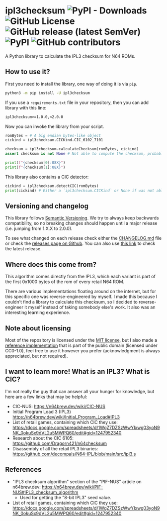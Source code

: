 # ipl3checksum ![PyPI - Downloads] ![GitHub License] ![GitHub release (latest SemVer)] ![PyPI] ![GitHub contributors]

[PyPI - Downloads]: <https://img.shields.io/pypi/dm/ipl3checksum>
[GitHub License]: <https://img.shields.io/github/license/Decompollaborate/ipl3checksum>
[GitHub release (latest SemVer)]: <https://img.shields.io/github/v/release/Decompollaborate/ipl3checksum>
[PyPI]: <https://img.shields.io/pypi/v/ipl3checksum>
[GitHub contributors]: <https://img.shields.io/github/contributors/Decompollaborate/ipl3checksum?logo=purple>

A Python library to calculate the IPL3 checksum for N64 ROMs.

## How to use it?

First you need to install the library, one way of doing it is via `pip`.

```bash
python3 -m pip install -U ipl3checksum
```

If you use a `requirements.txt` file in your repository, then you can add
library with this line:

```txt
ipl3checksum>=1.0.0,<2.0.0
``````

Now you can invoke the library from your script.

```py
romBytes = # A big endian bytes-like object
cickind = ipl3checksum.CICKind.CIC_6102_7101

checksum = ipl3checksum.calculateChecksum(romBytes, cickind)
assert checksum is not None # Not able to compute the checksum, probably because rom was too small

print(f"{checksum[0]:08X}")
print(f"{checksum[1]:08X}")
```

This library also contains a CIC detector:

```py
cickind = ipl3checksum.detectCIC(romBytes)
print(cickind) # Either a `ipl3checksum.CICKind` or None if was not able to detect the CIC
```

## Versioning and changelog

This library follows [Semantic Versioning](https://semver.org/spec/v2.0.0.html).
We try to always keep backwards compatibility, so no breaking changes should
happen until a major release (i.e. jumping from 1.X.X to 2.0.0).

To see what changed on each release check either the [CHANGELOG.md](CHANGELOG.md)
file or check the [releases page on Github](https://github.com/Decompollaborate/ipl3checksum/releases).
You can also use [this link](https://github.com/Decompollaborate/ipl3checksum/releases/latest)
to check the latest release.

## Where does this come from?

This algorithm comes directly from the IPL3, which each variant is part of the
first 0x1000 bytes of the rom of every retail N64 ROM.

There are various implementations floating around on the internet, but for this
specific one was reverse-engineered by myself. I made this because I couldn't
find a library to calculate this checksum, so I decided to reverse-engineer it
myself instead of taking somebody else's work. It also was an interesting
learning experience.

## Note about licensing

Most of the repository is licensed under the [MIT license](LICENSE), but I also
made a [reference implementation](docs/reference_implementation.md) that is part
of the public domain (licensed under CC0-1.0), feel free to use it however you
prefer (acknowledgment is always appreciated, but not required).

## I want to learn more! What is an IPL3? What is CIC?

I'm not really the guy that can answer all your hunger for knowledge, but here
are a few links that may be helpful:

* CIC-NUS: <https://n64brew.dev/wiki/CIC-NUS>
* Initial Program Load 3 (IPL3) <https://n64brew.dev/wiki/Initial_Program_Load#IPL3>
* List of retail games, containing which CIC they use: <https://docs.google.com/spreadsheets/d/1WgZ7DZSzWwYIxwg03yoN9NK_0okuSx9dVL2u5MWPQ60/edit#gid=1247952340>
* Research about the CIC 6105: <https://github.com/Dragorn421/n64checksum>
* Disassembly of all the retail IPL3 binaries: <https://github.com/decompals/N64-IPL/blob/main/src/ipl3.s>

## References

* "IPL3 checksum algorithm" section of the "PIF-NUS" article on n64brew.dev: <https://n64brew.dev/wiki/PIF-NUS#IPL3_checksum_algorithm>
  * Used for getting the "8-bit IPL3" seed value.
* List of retail games, containing which CIC they use: <https://docs.google.com/spreadsheets/d/1WgZ7DZSzWwYIxwg03yoN9NK_0okuSx9dVL2u5MWPQ60/edit#gid=1247952340>
